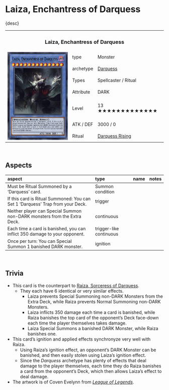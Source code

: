 # Laiza, Enchantress of Darquess

{desc}


<table>
  <tr>
    <th colspan="3"> <h3> Laiza, Enchantress of Darquess </h3> </th>
  </tr>
  <tr>
    <td rowspan="8"> <img src="../../../../.assets/cards/ritual/Laiza.png" width="320px"> </td>
  </tr>
  <tr>
    <td> type </td>
    <td> Monster </td>
  </tr>
  <tr>
    <td> archetype </td>
    <td> <a href="../../archetypes/Darquess.md">Darquess</a> </td>
  </tr>
  <tr>
    <td> Types </td>
    <td> Spellcaster / Ritual </td>
  </tr>
  <tr>
    <td> Attribute </td>
    <td> DARK </td>
  </tr>
  <tr>
    <td> Level </td>
    <td> 13 ★★★★★★★★★★★★★ </td>
  </tr>
  <tr>
    <td> ATK / DEF </td>
    <td> 3000 / 0 </td>
  </tr>
  <tr>
    <td> Ritual </td>
    <td> <a href="../../spells/ritual/Darquess Rising.md">Darquess Rising</a> </td>
  </tr>
</table>


<br>


## Aspects

| aspect | type | name | notes |
| :----- | :--- | :--- | :---- |
| Must be Ritual Summoned by a ‘Darquess’ card. | Summon condition | | |
| If this card is Ritual Summoned: You can Set 1 ‘Darquess’ Trap from your Deck. | trigger | | |
| Neither player can Special Summon non-DARK monsters from the Extra Deck. | continuous | | |
| Each time a card is banished, you can inflict 350 damage to your opponent. | trigger-like continuous | | |
| Once per turn: You can Special Summon 1 banished DARK monster. | ignition | | |


<br>


## Trivia

- This card is the counterpart to [Raiza, Sorceress of Darquess](Raiza.md).
  - They each have 6 identical or very similar effects.
    - Laiza prevents Special Summoning non-DARK Monsters from the Extra Deck, while Raiza prevents Normal Summoning non-DARK Monsters.
    - Laiza inflicts 350 damage each time a card is banished, while Raiza banishes the top card of the opponent’s Deck face-down each time the player themselves takes damage.
    - Laiza Special Summons a banished DARK Monster, while Raiza banishes one.
- This card’s ignition and applied effects synchronyze very well with Raiza.
  - Using Raiza’s ignition effect, an opponent’s DARK Monster can be banished, and then easily stolen using Laiza’s ignition effect.
  - Since the *Darquess* archetype has plenty of effects that deal damage to the player themselves, each time they do Raiza banishes a card from the opponent’s Deck, which then allows Laiza’s effect to deal damage.
- The artwork is of Coven Evelynn from [*League of Legends*](https://wikipedia.org/wiki/League_of_Legends).
